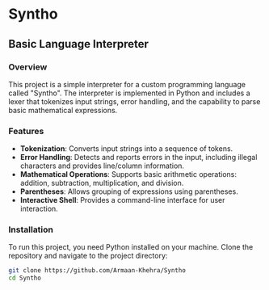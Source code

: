 # Syntho

## Basic Language Interpreter

### Overview
This project is a simple interpreter for a custom programming language called "Syntho". The interpreter is implemented in Python and includes a lexer that tokenizes input strings, error handling, and the capability to parse basic mathematical expressions.

### Features
- **Tokenization**: Converts input strings into a sequence of tokens.
- **Error Handling**: Detects and reports errors in the input, including illegal characters and provides line/column information.
- **Mathematical Operations**: Supports basic arithmetic operations: addition, subtraction, multiplication, and division.
- **Parentheses**: Allows grouping of expressions using parentheses.
- **Interactive Shell**: Provides a command-line interface for user interaction.

### Installation
To run this project, you need Python installed on your machine. Clone the repository and navigate to the project directory:

```bash
git clone https://github.com/Armaan-Khehra/Syntho
cd Syntho
